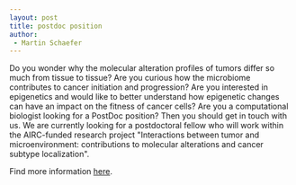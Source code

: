 ```yaml
---
layout: post
title: postdoc position
author:
 - Martin Schaefer
---
```


Do you wonder why the molecular alteration profiles of tumors differ so much from tissue to tissue? 
Are you curious how the microbiome contributes to cancer initiation and progression? 
Are you interested in epigenetics and would like to better understand how epigenetic changes can have an 
impact on the fitness of cancer cells? Are you a computational biologist looking for a PostDoc position? 
Then you should get in touch with us. We are currently looking for a postdoctoral fellow who will work within 
the AIRC-funded research project "Interactions between tumor and microenvironment: contributions to 
molecular alterations and cancer subtype localization". 

Find more information [here](/misc/join/).
